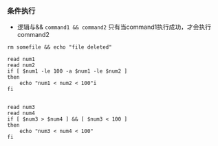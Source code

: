 ### 条件执行  

- 逻辑与&& 
`command1 && command2` 只有当command1执行成功，才会执行command2  
 

```shell
rm somefile && echo "file deleted"  

read num1
read num2
if [ $num1 -le 100 -a $num1 -le $num2 ]
then 
	echo "num1 < num2 < 100"i
fi


read num3
read num4
if [ $num3 > $num4 ] && [ $num3 < 100 ]
then
	echo "num3 < num4 < 100"
fi
```
